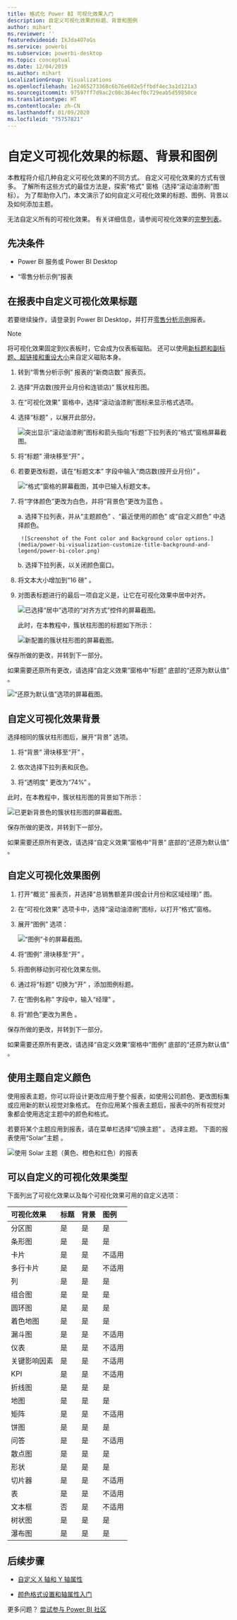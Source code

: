 ```yaml
---
title: 格式化 Power BI 可视化效果入门
description: 自定义可视化效果的标题、背景和图例
author: mihart
ms.reviewer: ''
featuredvideoid: IkJda4O7oGs
ms.service: powerbi
ms.subservice: powerbi-desktop
ms.topic: conceptual
ms.date: 12/04/2019
ms.author: mihart
LocalizationGroup: Visualizations
ms.openlocfilehash: 1e2465273368c6b76e602e5ffbdf4ec3a1d121a3
ms.sourcegitcommit: 97597ff7d9ac2c08c364ecf0c729eab5d59850ce
ms.translationtype: HT
ms.contentlocale: zh-CN
ms.lasthandoff: 01/09/2020
ms.locfileid: "75757821"
---
```

# <a name="customize-visualization-titles-backgrounds-and-legends"></a>自定义可视化效果的标题、背景和图例

本教程将介绍几种自定义可视化效果的不同方式。 自定义可视化效果的方式有很多。 了解所有这些方式的最佳方法是，探索“格式”  窗格（选择“滚动油漆刷”图标）。 为了帮助你入门，本文演示了如何自定义可视化效果的标题、图例、背景以及如何添加主题。

无法自定义所有的可视化效果。 有关详细信息，请参阅可视化效果的[完整列表](#visualization-types-that-you-can-customize)。


## <a name="prerequisites"></a>先决条件

- Power BI 服务或 Power BI Desktop

- “零售分析示例”报表

## <a name="customize-visualization-titles-in-reports"></a>在报表中自定义可视化效果标题

若要继续操作，请登录到 Power BI Desktop，并打开[零售分析示例](../sample-datasets.md)报表。

> [!NOTE]
> 将可视化效果固定到仪表板时，它会成为仪表板磁贴。 还可以使用[新标题和副标题、超链接和重设大小](../service-dashboard-edit-tile.md)来自定义磁贴本身。

1. 转到“零售分析示例”  报表的“新商店数”  报表页。

1. 选择“开店数(按开业月份和连锁店)”  簇状柱形图。

1. 在“可视化效果”  窗格中，选择“滚动油漆刷”图标来显示格式选项。

1. 选择“标题”  ，以展开此部分。

   ![突出显示“滚动油漆刷”图标和箭头指向“标题”下拉列表的“格式”窗格屏幕截图。](media/power-bi-visualization-customize-title-background-and-legend/power-bi-format-menu.png)

1. 将“标题”  滑块移至“开”  。

1. 若要更改标题，请在“标题文本”  字段中输入“商店数(按开业月份)”  。

    ![“格式”窗格的屏幕截图，其中已输入标题文本。](media/power-bi-visualization-customize-title-background-and-legend/power-bi-title.png)

1. 将“字体颜色”更改为白色，并将“背景色”更改为蓝色   。    

    a. 选择下拉列表，并从“主题颜色”  、“最近使用的颜色”  或“自定义颜色”  中选择颜色。

        ![Screenshot of the Font color and Background color options.](media/power-bi-visualization-customize-title-background-and-legend/power-bi-color.png)

    b. 选择下拉列表，以关闭颜色窗口。


1. 将文本大小增加到“16 磅”  。

1. 对图表标题进行的最后一项自定义是，让它在可视化效果中居中对齐。

    ![已选择“居中”选项的“对齐方式”控件的屏幕截图。](media/power-bi-visualization-customize-title-background-and-legend/power-bi-align.png)

    此时，在本教程中，簇状柱形图的标题如下所示：

    ![新配置的簇状柱形图的屏幕截图。](media/power-bi-visualization-customize-title-background-and-legend/power-bi-table.png)

保存所做的更改，并转到下一部分。

如果需要还原所有更改，请选择“自定义效果”窗格中“标题”  底部的“还原为默认值”  。

![“还原为默认值”选项的屏幕截图。](media/power-bi-visualization-customize-title-background-and-legend/power-bi-revert.png)

## <a name="customize-visualization-backgrounds"></a>自定义可视化效果背景

选择相同的簇状柱形图后，展开“背景”  选项。

1. 将“背景”  滑块移至“开”  。

1. 依次选择下拉列表和灰色。

1. 将“透明度”  更改为“74%”  。

此时，在本教程中，簇状柱形图的背景如下所示：

![已更新背景色的簇状柱形图的屏幕截图。](media/power-bi-visualization-customize-title-background-and-legend/power-bi-background.png)

保存所做的更改，并转到下一部分。

如果需要还原所有更改，请选择“自定义效果”窗格中“背景”  底部的“还原为默认值”  。

## <a name="customize-visualization-legends"></a>自定义可视化效果图例

1. 打开“概览”  报表页，并选择“总销售额差异(按会计月份和区域经理)”  图。

1. 在“可视化效果”  选项卡中，选择“滚动油漆刷”图标，以打开“格式”窗格。

1. 展开“图例”  选项：

    ![“图例”卡的屏幕截图。](media/power-bi-visualization-customize-title-background-and-legend/power-bi-legends.png)

1. 将“图例”  滑块移至“开”  。

1. 将图例移动到可视化效果左侧。

1. 通过将“标题”  切换为“开”  ，添加图例标题。

1. 在“图例名称”  字段中，输入“经理”  。

1. 将“颜色”更改为黑色  。

保存所做的更改，并转到下一部分。

如果需要还原所有更改，请选择“自定义效果”窗格中“图例”  底部的“还原为默认值”  。

## <a name="customize-colors-using-a-theme"></a>使用主题自定义颜色

使用报表主题，你可以将设计更改应用于整个报表，如使用公司颜色、更改图标集或应用新的默认视觉对象格式。 在你应用某个报表主题后，报表中的所有视觉对象都会使用选定主题中的颜色和格式。

若要将某个主题应用到报表，请在菜单栏选择“切换主题”  。 选择主题。  下面的报表使用“Solar”主题  。

 
![使用 Solar 主题（黄色、橙色和红色）的报表](media/power-bi-visualization-customize-title-background-and-legend/power-bi-theme.png)

## <a name="visualization-types-that-you-can-customize"></a>可以自定义的可视化效果类型

下面列出了可视化效果以及每个可视化效果可用的自定义选项：

| 可视化效果 | 标题 | 背景 | 图例 |
|:--- |:--- |:--- |:--- |
| 分区图 | 是 | 是 |是 |
| 条形图 | 是 | 是 |是 |
| 卡片 | 是 | 是 |不适用 |
| 多行卡片 | 是 | 是 | 不适用 |
| 列 | 是 | 是 | 是 |
| 组合图 | 是 | 是 | 是 |
| 圆环图 | 是 | 是 | 是 |
| 着色地图 | 是 | 是 | 是 |
| 漏斗图 | 是 | 是 | 不适用 |
| 仪表 | 是 | 是 | 不适用 |
| 关键影响因素 | 是 | 是 | 不适用 |
| KPI | 是 | 是 | 不适用 |
| 折线图 | 是 | 是 | 是 |
| 地图 | 是 | 是 | 是 |
| 矩阵 | 是 | 是 | 不适用 |
| 饼图 | 是 | 是 | 是 |
| 问答 | 是 | 是 | 不适用 |
| 散点图 | 是 | 是 | 是 |
| 形状 | 是 | 是 | 是 |
| 切片器 | 是 | 是 | 不适用 |
| 表 | 是 | 是 | 不适用 |
| 文本框 | 否 | 是 | 不适用 |
| 树状图 | 是 | 是 | 是 |
| 瀑布图 | 是 | 是 | 是 |

## <a name="next-steps"></a>后续步骤

- [自定义 X 轴和 Y 轴属性](power-bi-visualization-customize-x-axis-and-y-axis.md)

- [颜色格式设置和轴属性入门](service-getting-started-with-color-formatting-and-axis-properties.md)

更多问题？ [尝试参与 Power BI 社区](https://community.powerbi.com/)
